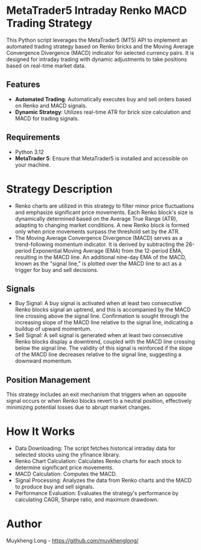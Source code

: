 # MetaTrader5 Intraday Renko MACD Trading Strategy

This Python script leverages the MetaTrader5 (MT5) API to implement an automated trading strategy based on Renko bricks and the Moving Average Convergence Divergence (MACD) indicator for selected currency pairs. It is designed for intraday trading with dynamic adjustments to take positions based on real-time market data.

## Features

- **Automated Trading**: Automatically executes buy and sell orders based on Renko and MACD signals.
- **Dynamic Strategy**: Utilizes real-time ATR for brick size calculation and MACD for trading signals.

## Requirements

- Python 3.12
- **MetaTrader 5**: Ensure that MetaTrader5 is installed and accessible on your machine.

# Strategy Description
- Renko charts are utilized in this strategy to filter minor price fluctuations and emphasize significant price movements. Each Renko block's size is dynamically determined based on the Average True Range (ATR), adapting to changing market conditions. A new Renko block is formed only when price movements surpass the threshold set by the ATR.
- The Moving Average Convergence Divergence (MACD) serves as a trend-following momentum indicator. It is derived by subtracting the 26-period Exponential Moving Average (EMA) from the 12-period EMA, resulting in the MACD line. An additional nine-day EMA of the MACD, known as the "signal line," is plotted over the MACD line to act as a trigger for buy and sell decisions.

## Signals
- Buy Signal: A buy signal is activated when at least two consecutive Renko blocks signal an uptrend, and this is accompanied by the MACD line crossing above the signal line. Confirmation is sought through the increasing slope of the MACD line relative to the signal line, indicating a buildup of upward momentum.
- Sell Signal: A sell signal is generated when at least two consecutive Renko blocks display a downtrend, coupled with the MACD line crossing below the signal line. The validity of this signal is reinforced if the slope of the MACD line decreases relative to the signal line, suggesting a downward momentum.

## Position Management
This strategy includes an exit mechanism that triggers when an opposite signal occurs or when Renko blocks revert to a neutral position, effectively minimizing potential losses due to abrupt market changes.

# How It Works
- Data Downloading: The script fetches historical intraday data for selected stocks using the yfinance library.
- Renko Chart Calculation: Calculates Renko charts for each stock to determine significant price movements.
- MACD Calculation: Computes the MACD.
- Signal Processing: Analyzes the data from Renko charts and the MACD to produce buy and sell signals.
- Performance Evaluation: Evaluates the strategy's performance by calculating CAGR, Sharpe ratio, and maximum drawdown.

# Author

Muykheng Long - https://github.com/muykhenglong/


